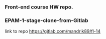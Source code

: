### Front-end course HW repo. 
### EPAM-1-stage-clone-from-Gitlab 
link to repo https://gitlab.com/mandrik89/fl-14
